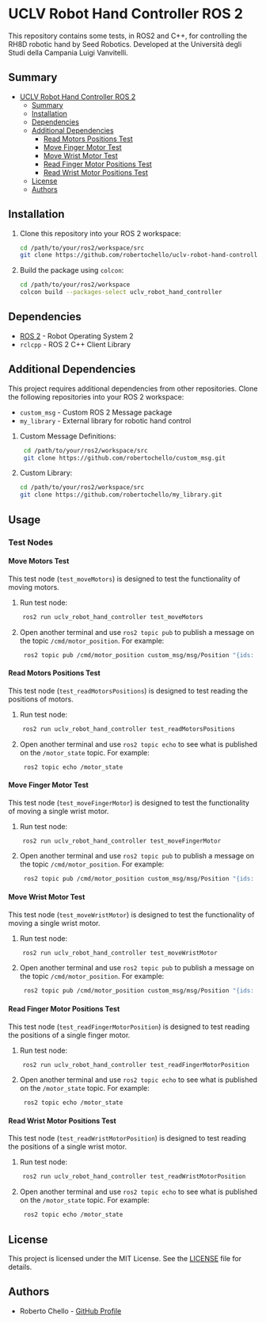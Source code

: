# UCLV Robot Hand Controller ROS 2


This repository contains some tests, in ROS2 and C++, for controlling the RH8D robotic hand by Seed Robotics. Developed at the Università degli Studi della Campania Luigi Vanvitelli.

## Summary

- [UCLV Robot Hand Controller ROS 2](#uclv-robot-hand-controller-ros-2)
  - [Summary](#summary)
  - [Installation](#installation)
  - [Dependencies](#dependencies)
  - [Additional Dependencies](#additional-dependencies)
      - [Read Motors Positions Test](#read-motors-positions-test)
      - [Move Finger Motor Test](#move-finger-motor-test)
      - [Move Wrist Motor Test](#move-wrist-motor-test)
      - [Read Finger Motor Positions Test](#read-finger-motor-positions-test)
      - [Read Wrist Motor Positions Test](#read-wrist-motor-positions-test)
  - [License](#license)
  - [Authors](#authors)

## Installation

1. Clone this repository into your ROS 2 workspace:
   ```bash
   cd /path/to/your/ros2/workspace/src
   git clone https://github.com/robertochello/uclv-robot-hand-controller-ros2.git
   ```
2. Build the package using `colcon`:
    ```bash
    cd /path/to/your/ros2/workspace
    colcon build --packages-select uclv_robot_hand_controller
    ```
## Dependencies

- [ROS 2](https://index.ros.org/doc/ros2/) - Robot Operating System 2
- `rclcpp` - ROS 2 C++ Client Library


## Additional Dependencies

This project requires additional dependencies from other repositories. Clone the following repositories into your ROS 2 workspace:
- `custom_msg` - Custom ROS 2 Message package
- `my_library` - External library for robotic hand control

1. Custom Message Definitions:
   ```bash
    cd /path/to/your/ros2/workspace/src
    git clone https://github.com/robertochello/custom_msg.git
    ```
2. Custom Library:
    ```bash
    cd /path/to/your/ros2/workspace/src
    git clone https://github.com/robertochello/my_library.git
    ```

## Usage

### Test Nodes

#### Move Motors Test

This test node (`test_moveMotors`) is designed to test the functionality of moving motors.

1. Run test node:
```bash
    ros2 run uclv_robot_hand_controller test_moveMotors
```
2. Open another terminal and use `ros2 topic pub` to publish a message on the topic `/cmd/motor_position`. For example:
   ```bash
    ros2 topic pub /cmd/motor_position custom_msg/msg/Position "{ids: [36, 37], positions: [1000, 1000]}"
   ```

#### Read Motors Positions Test

This test node (`test_readMotorsPositions`) is designed to test reading the positions of motors.
1. Run test node:
```bash
    ros2 run uclv_robot_hand_controller test_readMotorsPositions
```
2. Open another terminal and use `ros2 topic echo` to see what is published on the `/motor_state` topic. For example:
   ```bash
    ros2 topic echo /motor_state
   ```

#### Move Finger Motor Test

This test node (`test_moveFingerMotor`) is designed to test the functionality of moving a single wrist motor.
1. Run test node:
```bash
    ros2 run uclv_robot_hand_controller test_moveFingerMotor
```
2. Open another terminal and use `ros2 topic pub` to publish a message on the topic `/cmd/motor_position`. For example:
   ```bash
    ros2 topic pub /cmd/motor_position custom_msg/msg/Position "{ids: [36], positions: [1000]}"
   ```


#### Move Wrist Motor Test

This test node (`test_moveWristMotor`) is designed to test the functionality of moving a single wrist motor.
1. Run test node:
```bash
    ros2 run uclv_robot_hand_controller test_moveWristMotor
```
2. Open another terminal and use `ros2 topic pub` to publish a message on the topic `/cmd/motor_position`. For example:
   ```bash
    ros2 topic pub /cmd/motor_position custom_msg/msg/Position "{ids: [31], positions: [1000]}"
   ```

#### Read Finger Motor Positions Test

This test node (`test_readFingerMotorPosition`) is designed to test reading the positions of a single finger motor.
1. Run test node:
```bash
    ros2 run uclv_robot_hand_controller test_readFingerMotorPosition
```
2. Open another terminal and use `ros2 topic echo` to see what is published on the `/motor_state` topic. For example:
   ```bash
    ros2 topic echo /motor_state
   ```

#### Read Wrist Motor Positions Test

This test node (`test_readWristMotorPosition`) is designed to test reading the positions of a single wrist motor.
1. Run test node:
```bash
    ros2 run uclv_robot_hand_controller test_readWristMotorPosition
```
2. Open another terminal and use `ros2 topic echo` to see what is published on the `/motor_state` topic. For example:
   ```bash
    ros2 topic echo /motor_state
   ```
## License

This project is licensed under the MIT License. See the [LICENSE](LICENSE) file for details.

## Authors

- Roberto Chello - [GitHub Profile](https://github.com/robertochello)
